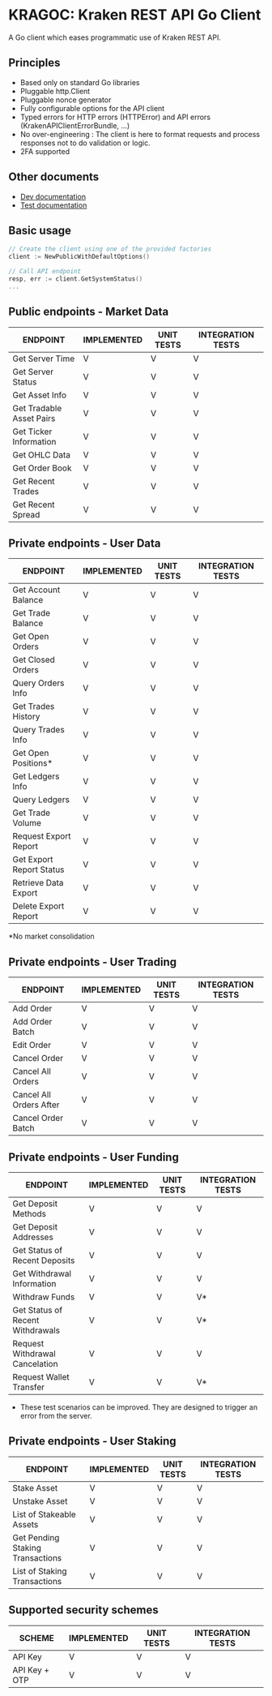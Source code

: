# KRAGOC: Kraken REST API Go Client 

A Go client which eases programmatic use of Kraken REST API.

## Principles

- Based only on standard Go libraries
- Pluggable http.Client
- Pluggable nonce generator
- Fully configurable options for the API client
- Typed errors for HTTP errors (HTTPError) and API errors (KrakenAPIClientErrorBundle, ...)
- No over-engineering : The client is here to format requests and process responses not to do validation or logic.
- 2FA supported

## Other documents

- [Dev documentation](DEV.md)
- [Test documentation](TEST.md)

## Basic usage

```go
// Create the client using one of the provided factories
client := NewPublicWithDefaultOptions()

// Call API endpoint
resp, err := client.GetSystemStatus()
...
```

## Public endpoints - Market Data

| ENDPOINT | IMPLEMENTED | UNIT TESTS | INTEGRATION TESTS |
| --- | --- | --- | --- |
| Get Server Time | V| V | V |
| Get Server Status | V | V | V |
| Get Asset Info | V | V | V |
| Get Tradable Asset Pairs | V | V | V |
| Get Ticker Information | V | V | V |
| Get OHLC Data | V | V | V |
| Get Order Book | V | V | V |
| Get Recent Trades | V | V | V |
| Get Recent Spread | V | V | V |

## Private endpoints - User Data

| ENDPOINT | IMPLEMENTED | UNIT TESTS | INTEGRATION TESTS |
| --- | --- | --- | --- |
| Get Account Balance | V| V | V |
| Get Trade Balance | V | V | V |
| Get Open Orders | V | V | V |
| Get Closed Orders | V | V | V |
| Query Orders Info | V | V | V |
| Get Trades History | V | V | V |
| Query Trades Info| V | V | V |
| Get Open Positions* | V | V | V |
| Get Ledgers Info | V | V | V |
| Query Ledgers | V | V | V |
| Get Trade Volume | V | V | V |
| Request Export Report | V | V | V |
| Get Export Report Status | V | V | V |
| Retrieve Data Export | V | V | V |
| Delete Export Report | V | V | V |

*No market consolidation

## Private endpoints - User Trading

| ENDPOINT | IMPLEMENTED | UNIT TESTS | INTEGRATION TESTS |
| --- | --- | --- | --- |
| Add Order | V | V | V |
| Add Order Batch | V | V | V |
| Edit Order | V | V | V |
| Cancel Order | V | V | V |
| Cancel All Orders | V | V | V |
| Cancel All Orders After | V | V | V |
| Cancel Order Batch | V | V | V |

## Private endpoints - User Funding

| ENDPOINT | IMPLEMENTED | UNIT TESTS | INTEGRATION TESTS |
| --- | --- | --- | --- |
| Get Deposit Methods  | V | V | V |
| Get Deposit Addresses | V | V | V |
| Get Status of Recent Deposits | V | V | V |
| Get Withdrawal Information | V | V | V |
| Withdraw Funds | V | V | V* |
| Get Status of Recent Withdrawals | V | V | V* |
| Request Withdrawal Cancelation | V | V | V |
| Request Wallet Transfer | V | V | V* |

* These test scenarios can be improved. They are designed to trigger an error from the server.

## Private endpoints - User Staking

| ENDPOINT | IMPLEMENTED | UNIT TESTS | INTEGRATION TESTS |
| --- | --- | --- | --- |
| Stake Asset | V | V | V |
| Unstake Asset | V | V | V |
| List of Stakeable Assets | V | V | V |
| Get Pending Staking Transactions | V | V | V |
| List of Staking Transactions | V | V | V |

## Supported security schemes

| SCHEME | IMPLEMENTED | UNIT TESTS | INTEGRATION TESTS |
| --- | --- | ---| --- |
| API Key | V | V | V |
| API Key + OTP | V | V | V |